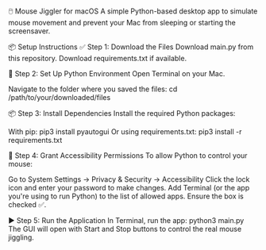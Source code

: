🖱️ Mouse Jiggler for macOS
A simple Python-based desktop app to simulate mouse movement and prevent your Mac from sleeping or starting the screensaver.

📦 Setup Instructions
✅ Step 1: Download the Files
Download main.py from this repository.
Download requirements.txt if available.

🧰 Step 2: Set Up Python Environment
Open Terminal on your Mac.

Navigate to the folder where you saved the files:
cd /path/to/your/downloaded/files

📦 Step 3: Install Dependencies
Install the required Python packages:

With pip:
pip3 install pyautogui
Or using requirements.txt:
pip3 install -r requirements.txt

🔐 Step 4: Grant Accessibility Permissions
To allow Python to control your mouse:

Go to System Settings → Privacy & Security → Accessibility
Click the lock icon and enter your password to make changes.
Add Terminal (or the app you're using to run Python) to the list of allowed apps.
Ensure the box is checked ✅.

▶️ Step 5: Run the Application
In Terminal, run the app:
python3 main.py
The GUI will open with Start and Stop buttons to control the real mouse jiggling.



